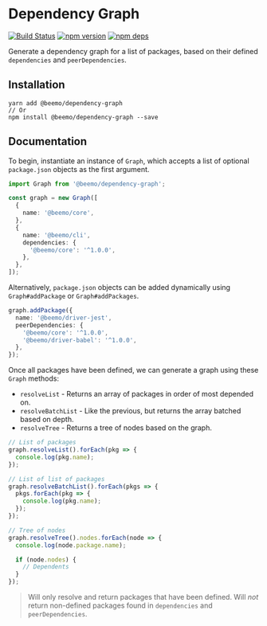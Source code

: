 # Dependency Graph

[![Build Status](https://github.com/beemojs/beemo/workflows/Build/badge.svg)](https://github.com/beemojs/beemo/actions?query=branch%3Amaster)
[![npm version](https://badge.fury.io/js/%40beemo%2Fdependency-graph.svg)](https://www.npmjs.com/package/@beemo/dependency-graph)
[![npm deps](https://david-dm.org/beemojs/beemo.svg?path=packages/dependency-graph)](https://www.npmjs.com/package/@beemo/dependency-graph)

Generate a dependency graph for a list of packages, based on their defined `dependencies` and
`peerDependencies`.

## Installation

```
yarn add @beemo/dependency-graph
// Or
npm install @beemo/dependency-graph --save
```

## Documentation

To begin, instantiate an instance of `Graph`, which accepts a list of optional `package.json`
objects as the first argument.

```ts
import Graph from '@beemo/dependency-graph';

const graph = new Graph([
  {
    name: '@beemo/core',
  },
  {
    name: '@beemo/cli',
    dependencies: {
      '@beemo/core': '^1.0.0',
    },
  },
]);
```

Alternatively, `package.json` objects can be added dynamically using `Graph#addPackage` or
`Graph#addPackages`.

```ts
graph.addPackage({
  name: '@beemo/driver-jest',
  peerDependencies: {
    '@beemo/core': '^1.0.0',
    '@beemo/driver-babel': '^1.0.0',
  },
});
```

Once all packages have been defined, we can generate a graph using these `Graph` methods:

- `resolveList` - Returns an array of packages in order of most depended on.
- `resolveBatchList` - Like the previous, but returns the array batched based on depth.
- `resolveTree` - Returns a tree of nodes based on the graph.

```ts
// List of packages
graph.resolveList().forEach(pkg => {
  console.log(pkg.name);
});

// List of list of packages
graph.resolveBatchList().forEach(pkgs => {
  pkgs.forEach(pkg => {
    console.log(pkg.name);
  });
});

// Tree of nodes
graph.resolveTree().nodes.forEach(node => {
  console.log(node.package.name);

  if (node.nodes) {
    // Dependents
  }
});
```

> Will only resolve and return packages that have been defined. Will _not_ return non-defined
> packages found in `dependencies` and `peerDependencies`.
